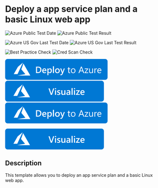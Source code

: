 # Deploy a app service plan and a basic Linux web app

![Azure Public Test Date](https://azurequickstartsservice.blob.core.windows.net/badges/101-webapp-basic-linux/PublicLastTestDate.svg)
![Azure Public Test Result](https://azurequickstartsservice.blob.core.windows.net/badges/101-webapp-basic-linux/PublicDeployment.svg)

![Azure US Gov Last Test Date](https://azurequickstartsservice.blob.core.windows.net/badges/101-webapp-basic-linux/FairfaxLastTestDate.svg)
![Azure US Gov Last Test Result](https://azurequickstartsservice.blob.core.windows.net/badges/101-webapp-basic-linux/FairfaxDeployment.svg)

![Best Practice Check](https://azurequickstartsservice.blob.core.windows.net/badges/101-webapp-basic-linux/BestPracticeResult.svg)
![Cred Scan Check](https://azurequickstartsservice.blob.core.windows.net/badges/101-webapp-basic-linux/CredScanResult.svg)

[![Deploy To Azure](https://raw.githubusercontent.com/Azure/azure-quickstart-templates/master/1-CONTRIBUTION-GUIDE/images/deploytoazure.svg?sanitize=true)]("https://portal.azure.com/#create/Microsoft.Template/uri/https%3A%2F%2Fraw.githubusercontent.com%2FAzure%2Fazure-quickstart-templates%2Fmaster%2F101-webapp-basic-linux%2Fazuredeploy.json")
[![Visualize](https://raw.githubusercontent.com/Azure/azure-quickstart-templates/master/1-CONTRIBUTION-GUIDE/images/visualizebutton.svg?sanitize=true)]("http://armviz.io/#/?load=https%3A%2F%2Fraw.githubusercontent.com%2FAzure%2Fazure-quickstart-templates%2Fmaster%2F101-webapp-basic-linux%2Fazuredeploy.json")
<img src="https://raw.githubusercontent.com/Azure/azure-quickstart-templates/master/1-CONTRIBUTION-GUIDE/images/deploytoazure.svg?sanitize=true" />

<img src="https://raw.githubusercontent.com/Azure/azure-quickstart-templates/master/1-CONTRIBUTION-GUIDE/images/visualizebutton.svg?sanitize=true" />

## Description

This template allows you to deploy an app service plan and a basic Linux web
app.
